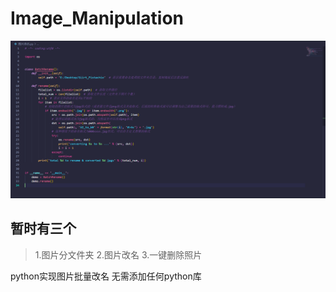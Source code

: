 # Image_Manipulation
![image](https://github.com/ReLuckyLucy/Image_Manipulation/blob/main/photo_change_name.png)

## 暂时有三个
>1.图片分文件夹
>2.图片改名
>3.一键删除照片

python实现图片批量改名
无需添加任何python库



